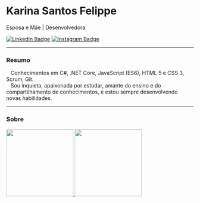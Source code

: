 # Karina Santos Felippe

Esposa e Mãe | Desenvolvedora

[![Linkedin Badge](https://img.shields.io/badge/-Karina_Santos_Felippe-blue?style=flat-square&logo=Linkedin&logoColor=white&link=https://www.linkedin.com/in/karinasantosfelippe/)](https://www.linkedin.com/in/karinasantosfelippe/)
[![Instagram Badge](https://img.shields.io/badge/-Karina_Santos_Felippe-purple?style=flat-square&logo=Instagram&logoColor=white&link=https://www.instagram.com/karinasantosfelippe/)](https://www.instagram.com/karinasantosfelippe/)

---
### Resumo

&nbsp;&nbsp;&nbsp;Conhecimentos em C#, .NET Core, JavaScript (ES6), HTML 5 e CSS 3, Scrum, Git.
<br/>&nbsp;&nbsp;&nbsp;Sou inquieta, apaixonada por estudar, amante do ensino e do compartilhamento de conhecimentos, e estou sempre desenvolvendo novas habilidades.

---


### Sobre
  
 <div>
  <a href="https://github.com/karinasantosfelippe">
  <img height="180em" src="https://github-readme-stats.vercel.app/api?username=karinasantosfelippe&show_icons=true&theme=dark&include_all_commits=true&count_private=true"/>
  <img height="180em" src="https://github-readme-stats.vercel.app/api/top-langs/?username=karinasantosfelippe&layout=compact&langs_count=7&theme=dark"/>
</div>

##
